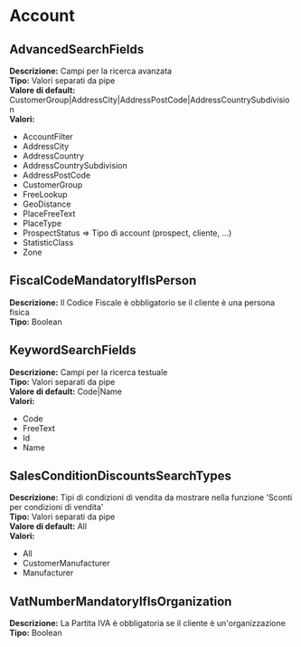 # Account
AdvancedSearchFields 
----
**Descrizione:** Campi per la ricerca avanzata <br>
**Tipo:** Valori separati da pipe <br>
**Valore di default:** CustomerGroup&#124;AddressCity&#124;AddressPostCode&#124;AddressCountrySubdivision <br>
**Valori:**
* AccountFilter
* AddressCity
* AddressCountry
* AddressCountrySubdivision
* AddressPostCode
* CustomerGroup
* FreeLookup
* GeoDistance
* PlaceFreeText
* PlaceType
* ProspectStatus => Tipo di account (prospect, cliente, ...)
* StatisticClass
* Zone

FiscalCodeMandatoryIfIsPerson 
----
**Descrizione:** Il Codice Fiscale è obbligatorio se il cliente è una persona fisica <br>
**Tipo:** Boolean <br>

KeywordSearchFields 
----
**Descrizione:** Campi per la ricerca testuale <br>
**Tipo:** Valori separati da pipe <br>
**Valore di default:** Code&#124;Name <br>
**Valori:**
* Code
* FreeText
* Id
* Name

SalesConditionDiscountsSearchTypes 
----
**Descrizione:** Tipi di condizioni di vendita da mostrare nella funzione 'Sconti per condizioni di vendita' <br>
**Tipo:** Valori separati da pipe <br>
**Valore di default:** All <br>
**Valori:**
* All
* CustomerManufacturer
* Manufacturer

VatNumberMandatoryIfIsOrganization 
----
**Descrizione:** La Partita IVA è obbligatoria se il cliente è un'organizzazione <br>
**Tipo:** Boolean <br>


